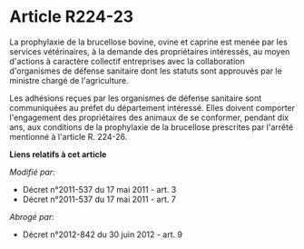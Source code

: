 # Article R224-23

La prophylaxie de la brucellose bovine, ovine et caprine est menée par les services vétérinaires, à la demande des
propriétaires intéressés, au moyen d'actions à caractère collectif entreprises avec la collaboration d'organismes de défense
sanitaire dont les statuts sont approuvés par le ministre chargé de l'agriculture. 

Les adhésions reçues par les organismes de défense sanitaire sont communiquées au       préfet  du département intéressé.
Elles doivent comporter l'engagement des propriétaires des animaux de se conformer, pendant dix ans, aux conditions de la
prophylaxie de la brucellose prescrites par l'arrêté mentionné à l'article R. 224-26.

**Liens relatifs à cet article**

_Modifié par_:

  - Décret n°2011-537 du 17 mai 2011 - art. 3
  - Décret n°2011-537 du 17 mai 2011 - art. 7

_Abrogé par_:

  - Décret n°2012-842 du 30 juin 2012 - art. 9
